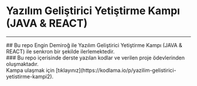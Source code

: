 # Yazılım Geliştirici Yetiştirme Kampı (JAVA & REACT)
<hr>
## Bu repo Engin Demiroğ ile Yazılım Geliştirici Yetiştirme Kampı (JAVA & REACT) ile senkron bir şekilde ilerlemektedir.
<br>
### Bu repo içerisinde derste yazılan kodlar ve verilen proje ödevlerinden oluşmaktadır.
<br>
Kampa ulaşmak için [tıklayınız](https://kodlama.io/p/yazilim-gelistirici-yetistirme-kampi2).
